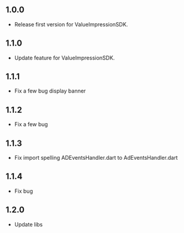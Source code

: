 ## 1.0.0

* Release first version for ValueImpressionSDK.

## 1.1.0

* Update feature for ValueImpressionSDK.

## 1.1.1

* Fix a few bug display banner

## 1.1.2

* Fix a few bug

## 1.1.3

* Fix import spelling ADEventsHandler.dart to AdEventsHandler.dart

## 1.1.4

* Fix bug

## 1.2.0

* Update libs